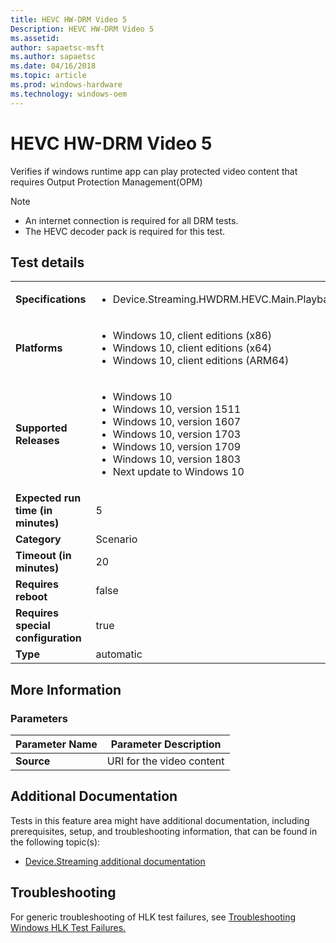 ```yaml
---
title: HEVC HW-DRM Video 5
Description: HEVC HW-DRM Video 5
ms.assetid: 
author: sapaetsc-msft
ms.author: sapaetsc
ms.date: 04/16/2018
ms.topic: article
ms.prod: windows-hardware
ms.technology: windows-oem
---
```


# HEVC HW-DRM Video 5

Verifies if windows runtime app can play protected video content that requires Output Protection Management(OPM)

>[!NOTE]
>- An internet connection is required for all DRM tests.
>- The HEVC decoder pack is required for this test.

## Test details
|||
|---|---|
| **Specifications**  | <ul><li>Device.Streaming.HWDRM.HEVC.Main.Playback</li></ul> |  
| **Platforms**   | <ul><li>Windows 10, client editions (x86)</li><li>Windows 10, client editions (x64)</li><li>Windows 10, client editions (ARM64)</li></ul> |
| **Supported Releases** | <ul><li>Windows 10</li><li>Windows 10, version 1511</li><li>Windows 10, version 1607</li><li>Windows 10, version 1703</li><li>Windows 10, version 1709</li><li>Windows 10, version 1803</li><li>Next update to Windows 10</li></ul> |
|**Expected run time (in minutes)**| 5 |
|**Category**| Scenario |
|**Timeout (in minutes)**| 20 |
|**Requires reboot**| false |
|**Requires special configuration**| true |
|**Type**| automatic |

## More Information
### Parameters
| Parameter Name | Parameter Description |
| --- | --- |
| **Source** | URI for the video content |







## Additional Documentation
Tests in this feature area might have additional documentation, including prerequisites, setup, and troubleshooting information, that can be found in the following topic(s): <ul><li>[Device.Streaming additional documentation](device-streaming-additional-documentation.md)</li></ul>

## Troubleshooting
For generic troubleshooting of HLK test failures, see [Troubleshooting Windows HLK Test Failures.](..\user\troubleshooting-windows-hlk-test-failures.md)